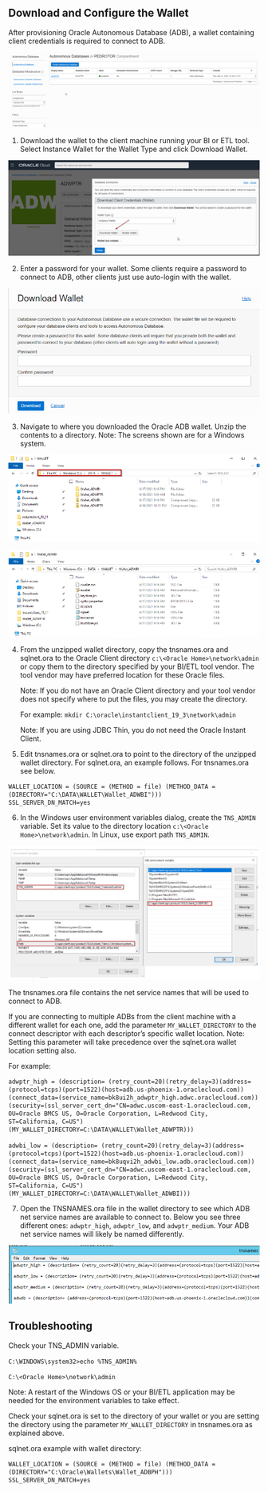 ## **Download and Configure the Wallet**

After provisioning Oracle Autonomous Database (ADB), a wallet containing client credentials is required to connect to ADB. 

![adb](./images/adb-ui-details.png)



1. Download the wallet to the client machine running your BI or ETL tool.   Select Instance Wallet for the Wallet Type and click Download Wallet.

![adb-wallet](./images/adb-wallet-download.png)

2. Enter a password for your wallet.  Some clients require a password to connect to ADB, other clients just use auto-login with the wallet.

![wallet-password](./images/wallet-password.png)

3. Navigate to where you downloaded the Oracle ADB wallet. Unzip the contents to a directory.  Note:  The screens shown are for a Windows system.  

![wallet_dir](./images/wallet-directory.png)



![unzip_wallet](./images/unzip-wallet.png)



4. From the unzipped wallet directory, copy the tnsnames.ora and sqlnet.ora to the Oracle Client directory `c:\<Oracle Home>\network\admin` or copy them to the directory specified by your BI/ETL tool vendor.  The tool vendor may have preferred location for these Oracle files.  

   Note: If you do not have an Oracle Client directory and your tool vendor does not specify where to put the files, you may create the directory.

   For example: `mkdir C:\oracle\instantclient_19_3\network\admin`
   
   Note: If you are using JDBC Thin, you do not need the Oracle Instant Client.
   
5. Edit tnsnames.ora or sqlnet.ora to point to the directory of the unzipped wallet directory.  For sqlnet.ora, an example follows.  For tnsnames.ora see below.

```
WALLET_LOCATION = (SOURCE = (METHOD = file) (METHOD_DATA = (DIRECTORY="C:\DATA\WALLET\Wallet_ADWBI")))
SSL_SERVER_DN_MATCH=yes
```



6. In the Windows user environment variables dialog, create the `TNS_ADMIN` variable. Set its value to the directory location `c:\<Oracle Home>\network\admin`.   In Linux, use export path `TNS_ADMIN`.

![win-env](./images/win-env-variables.png)



The tnsnames.ora file contains the net service names that will be used to connect to ADB.

If you are connecting to multiple ADBs from the client machine with a different wallet for each one, add the parameter `MY_WALLET_DIRECTORY` to the connect descriptor with each descriptor’s specific wallet location.  Note: Setting this parameter will take precedence over the sqlnet.ora wallet location setting also.  

For example:

```
adwptr_high = (description= (retry_count=20)(retry_delay=3)(address=(protocol=tcps)(port=1522)(host=adb.us-phoenix-1.oraclecloud.com))(connect_data=(service_name=bk8ui2h_adwptr_high.adwc.oraclecloud.com))(security=(ssl_server_cert_dn="CN=adwc.uscom-east-1.oraclecloud.com, OU=Oracle BMCS US, O=Oracle Corporation, L=Redwood City, ST=California, C=US")(MY_WALLET_DIRECTORY=C:\DATA\WALLET\Wallet_ADWPTR)))

adwbi_low = (description= (retry_count=20)(retry_delay=3)(address=(protocol=tcps)(port=1522)(host=adb.us-phoenix-1.oraclecloud.com))(connect_data=(service_name=bk8uqvi2h_adwbi_low.adb.oraclecloud.com))(security=(ssl_server_cert_dn="CN=adwc.uscom-east-1.oraclecloud.com, OU=Oracle BMCS US, O=Oracle Corporation, L=Redwood City, ST=California, C=US")(MY_WALLET_DIRECTORY=C:\DATA\WALLET\Wallet_ADWBI)))
```

 

7. Open the TNSNAMES.ora file in the wallet directory to see which ADB net service names are available to connect to. Below you see three different ones: `adwptr_high`, `adwptr_low`, and `adwptr_medium`. Your ADB net service names will likely be named differently.

 ![tns_ora](./images/tnsnames-ora.png)



## **Troubleshooting**

Check your TNS_ADMIN variable.

`C:\WINDOWS\system32>echo %TNS_ADMIN%`

`C:\<Oracle Home>\network\admin`

Note: A restart of the Windows OS or your BI/ETL application may be needed for the environment variables to take effect.

Check your sqlnet.ora is set to the directory of your wallet or you are setting the directory using the parameter `MY_WALLET_DIRECTORY` in tnsnames.ora as explained above.

sqlnet.ora example with wallet directory:

```
WALLET_LOCATION = (SOURCE = (METHOD = file) (METHOD_DATA = (DIRECTORY="C:\Oracle\Wallets\Wallet_ADBPH")))
SSL_SERVER_DN_MATCH=yes
```

